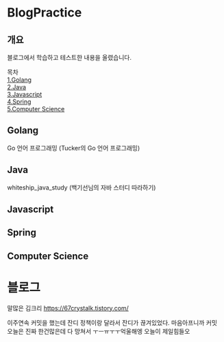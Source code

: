 # BlogPractice
## 개요
블로그에서 학습하고 테스트한 내용을 올렸습니다.


목차  
[1.Golang](#golang)  
[2.Java](#java)  
[3.Javascript](#javascript)  
[4.Spring](#spring)  
[5.Computer Science](#computer-science)  

## Golang
Go 언어 프로그래밍 (Tucker의 Go 언어 프로그래밍)
## Java
whiteship_java_study (백기선님의 자바 스터디 따라하기)
## Javascript
## Spring
## Computer Science

# 블로그
말많은 김크리 https://67crystalk.tistory.com/

이주연속 커밋을 했는데 잔디 정책이랑 달라서 잔디가 끊겨있었다. 마음아프니까 커밋
오늘은 진짜 한건많은데 다 망쳐서 ㅜㅡㅠㅜㅜ억울해엥
오늘이 제일힘들오

